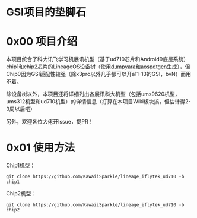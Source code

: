 # GSI项目的垫脚石

# 0x00 项目介绍

本项目统合了科大讯飞学习机展讯机型（基于ud710芯片和Android9底层系统）chip1和chip2芯片的LineageOS设备树（使用[dumpyara](https://github.com/AndroidDumps/dumpyara)和[aospdtgen](https://github.com/sebaubuntu-python/aospdtgen)生成），但Chip0因为GSI适配性较强（除x3pro以外几乎都可以开a11-13的GSI，bvN）而用不着。

除设备树以外，本项目还将详细列出各展讯科大机型（包括ums9620机型，ums312机型和ud710机型）的详情信息（打算在本项目Wiki板块搞，但估计得2-3周以后吧）

另外，欢迎各位大佬开Issue，提PR！

# 0x01 使用方法

Chip1机型：

```shell
git clone https://github.com/KawaiiSparkle/lineage_iflytek_ud710 -b chip1
```

Chip2机型：

```shell
git clone https://github.com/KawaiiSparkle/lineage_iflytek_ud710 -b chip2
```

